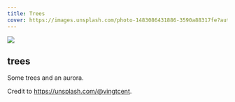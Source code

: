 ```yaml
---
title: Trees
cover: https://images.unsplash.com/photo-1483086431886-3590a88317fe?auto=format&fit=crop&w=746&q=80
---
```

![](https://images.unsplash.com/photo-1483086431886-3590a88317fe?auto=format&fit=crop&w=746&q=80)

## trees

Some trees and an aurora.

Credit to https://unsplash.com/@vingtcent.